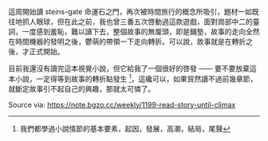 這周開始讀 steins-gate 命運石之門，再次被時間旅行的概念所吸引，題材一如既往地抓人眼球，但在此之前，我也曾三番五次啓動過這款遊戲，面對崗部中二的臺詞，一度感到羞恥，難以讀下去，整個故事的無厘頭，即是鋪墊，故事的走向全然在時間機器的發明之後，鬱萌的帶領一下走向轉折。可以說，故事就是在轉折之後，才正式開始。

目前我還沒有讀完這本視覺小說，但它給我了一個很好的啓發 —— 要不要放棄這本小說，一定得等到故事的轉折點發生 [^novel-break-point]，這纔可以，如果貿然讀不過前幾章節，就斷定故事引不起自己的興趣，那就太可憐了。

[^novel-break-point]: 我們都學過小說情節的基本要素，起因，發展，高潮，結局，尾聲

Source via: https://note.bgzo.cc/weekly/1199-read-story-until-climax